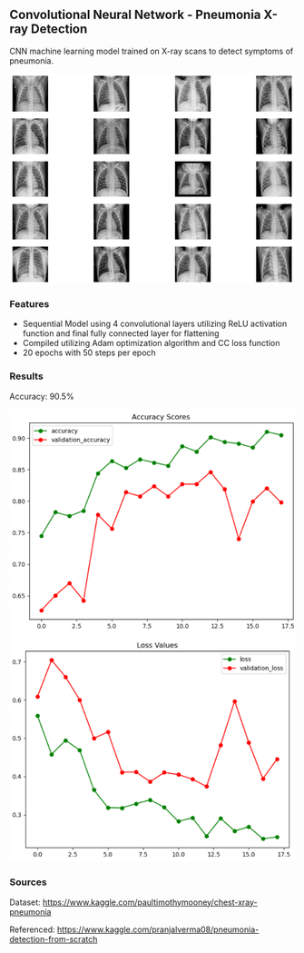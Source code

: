 ## Convolutional Neural Network - Pneumonia X-ray Detection

CNN machine learning model trained on X-ray scans to detect symptoms of pneumonia.

![image](X-Rays.png)

### Features

- Sequential Model using 4 convolutional layers utilizing ReLU activation function and final fully connected layer for flattening
- Compiled utilizing Adam optimization algorithm and CC loss function
- 20 epochs with 50 steps per epoch

### Results

Accuracy: 90.5%

![image](Model_Scores.png)


### Sources

Dataset: https://www.kaggle.com/paultimothymooney/chest-xray-pneumonia

Referenced: https://www.kaggle.com/pranjalverma08/pneumonia-detection-from-scratch
